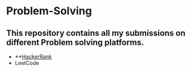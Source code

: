 # Problem-Solving
## This repository contains all my submissions on different Problem solving platforms.
  * **[HackerRank](https://www.hackerrank.com/hassan_marsafy)
  * LeetCode
